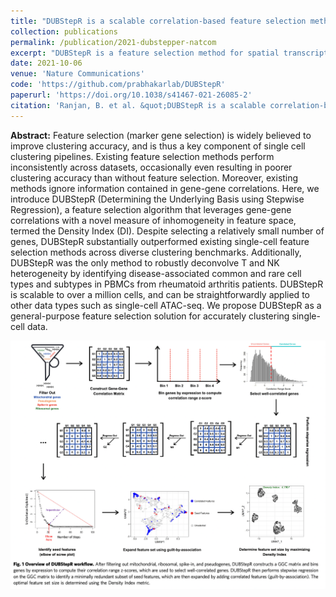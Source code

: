 ```yaml
---
title: "DUBStepR is a scalable correlation-based feature selection method for accurately clustering single-cell data"
collection: publications
permalink: /publication/2021-dubstepper-natcom
excerpt: "DUBStepR is a feature selection method for spatial transcriptomics data, relying on the intuition of finding the most informative features, given the set of features already identified. <br/><img src='/images/‎dubsteppr_fig1.png' height='485' width='511'>"
date: 2021-10-06
venue: 'Nature Communications'
code: 'https://github.com/prabhakarlab/DUBStepR'
paperurl: 'https://doi.org/10.1038/s41467-021-26085-2'
citation: 'Ranjan, B. et al. &quot;DUBStepR is a scalable correlation-based feature selection method for accurately clustering single-cell data.&quot; <i>Nat. Commun.</i>. 12, 5849 (2021).'
---
```


**Abstract:**
Feature selection (marker gene selection) is widely believed to improve clustering accuracy, and is thus a key component of single cell clustering pipelines. Existing feature selection methods perform inconsistently across datasets, occasionally even resulting in poorer clustering accuracy than without feature selection. Moreover, existing methods ignore information contained in gene-gene correlations. Here, we introduce DUBStepR (Determining the Underlying Basis using Stepwise Regression), a feature selection algorithm that leverages gene-gene correlations with a novel measure of inhomogeneity in feature space, termed the Density Index (DI). Despite selecting a relatively small number of genes, DUBStepR substantially outperformed existing single-cell feature selection methods across diverse clustering benchmarks. Additionally, DUBStepR was the only method to robustly deconvolve T and NK heterogeneity by identifying disease-associated common and rare cell types and subtypes in PBMCs from rheumatoid arthritis patients. DUBStepR is scalable to over a million cells, and can be straightforwardly applied to other data types such as single-cell ATAC-seq. We propose DUBStepR as a general-purpose feature selection solution for accurately clustering single-cell data.

![](/images/dubsteppr_fig1.png)
